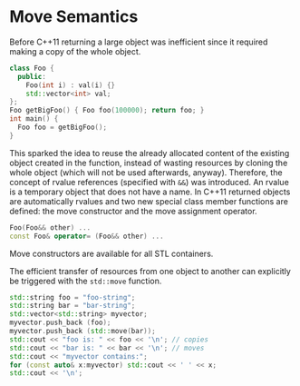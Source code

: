 # Move Semantics

Before C++11 returning a large object was inefficient since it required making a copy of the whole object.

```cpp
class Foo {
  public:
    Foo(int i) : val(i) {}
    std::vector<int> val;
};
Foo getBigFoo() { Foo foo(100000); return foo; }
int main() {
  Foo foo = getBigFoo();
}
```

This sparked the idea to reuse the already allocated content of the existing object created in the function, instead of wasting resources by cloning the whole object (which will not be used afterwards, anyway).
Therefore, the concept of rvalue references (specified with `&&`) was introduced.
An rvalue is a temporary object that does not have a name.
In C++11 returned objects are automatically rvalues and two new special class member functions are defined:
the move constructor and the move assignment operator.

```cpp
Foo(Foo&& other) ...
const Foo& operator= (Foo&& other) ...
```
Move constructors are available for all STL containers.

The efficient transfer of resources from one object to another can explicitly be triggered with the `std::move` function.

```cpp
std::string foo = "foo-string";
std::string bar = "bar-string";
std::vector<std::string> myvector;
myvector.push_back (foo);
myvector.push_back (std::move(bar));
std::cout << "foo is: " << foo << '\n'; // copies
std::cout << "bar is: " << bar << '\n'; // moves
std::cout << "myvector contains:";
for (const auto& x:myvector) std::cout << ' ' << x;
std::cout << '\n';
```
